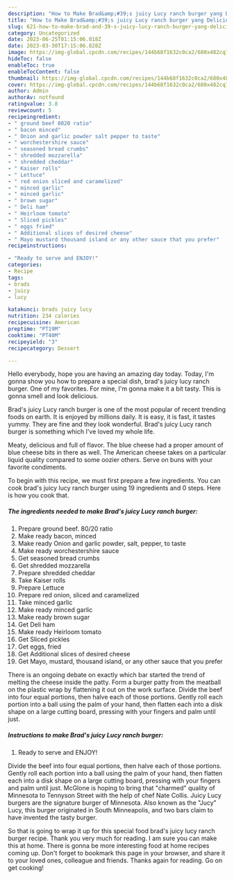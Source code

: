 ```yaml
---
description: "How to Make Brad&amp;#39;s juicy Lucy ranch burger yang Delicious"
title: "How to Make Brad&amp;#39;s juicy Lucy ranch burger yang Delicious"
slug: 621-how-to-make-brad-and-39-s-juicy-lucy-ranch-burger-yang-delicious
category: Uncategorized
date: 2023-06-25T01:15:06.018Z
date: 2023-03-30T17:15:06.828Z
image: https://img-global.cpcdn.com/recipes/144b68f1632c0ca2/680x482cq70/brads-juicy-lucy-ranch-burger-recipe-main-photo.jpg
hideToc: false
enableToc: true
enableTocContent: false
thumbnail: https://img-global.cpcdn.com/recipes/144b68f1632c0ca2/680x482cq70/brads-juicy-lucy-ranch-burger-recipe-main-photo.jpg
cover: https://img-global.cpcdn.com/recipes/144b68f1632c0ca2/680x482cq70/brads-juicy-lucy-ranch-burger-recipe-main-photo.jpg
author: Admin
authorAv: notfound
ratingvalue: 3.8
reviewcount: 5
recipeingredient:
- " ground beef 8020 ratio"
- " bacon minced"
- " Onion and garlic powder salt pepper to taste"
- " worchestershire sauce"
- " seasoned bread crumbs"
- " shredded mozzarella"
- " shredded cheddar"
- " Kaiser rolls"
- " Lettuce"
- " red onion sliced and caramelized"
- " minced garlic"
- " minced garlic"
- " brown sugar"
- " Deli ham"
- " Heirloom tomato"
- " Sliced pickles"
- " eggs fried"
- " Additional slices of desired cheese"
- " Mayo mustard thousand island or any other sauce that you prefer"
recipeinstructions:

- "Ready to serve and ENJOY!"
categories:
- Recipe
tags:
- brads
- juicy
- lucy

katakunci: brads juicy lucy 
nutrition: 234 calories
recipecuisine: American
preptime: "PT19M"
cooktime: "PT40M"
recipeyield: "3"
recipecategory: Dessert

---
```



Hello everybody, hope you are having an amazing day today. Today, I'm gonna show you how to prepare a special dish, brad&#39;s juicy lucy ranch burger. One of my favorites. For mine, I'm gonna make it a bit tasty. This is gonna smell and look delicious.

Brad&#39;s juicy Lucy ranch burger is one of the most popular of recent trending foods on earth. It is enjoyed by millions daily. It is easy, it is fast, it tastes yummy. They are fine and they look wonderful. Brad&#39;s juicy Lucy ranch burger is something which I've loved my whole life.

Meaty, delicious and full of flavor. The blue cheese had a proper amount of blue cheese bits in there as well. The American cheese takes on a particular liquid quality compared to some oozier others. Serve on buns with your favorite condiments.


To begin with this recipe, we must first prepare a few ingredients. You can cook brad&#39;s juicy lucy ranch burger using 19 ingredients and 0 steps. Here is how you cook that.

<!--inarticleads1-->

##### The ingredients needed to make Brad&#39;s juicy Lucy ranch burger:

1. Prepare  ground beef. 80/20 ratio
1. Make ready  bacon, minced
1. Make ready  Onion and garlic powder, salt, pepper, to taste
1. Make ready  worchestershire sauce
1. Get  seasoned bread crumbs
1. Get  shredded mozzarella
1. Prepare  shredded cheddar
1. Take  Kaiser rolls
1. Prepare  Lettuce
1. Prepare  red onion, sliced and caramelized
1. Take  minced garlic
1. Make ready  minced garlic
1. Make ready  brown sugar
1. Get  Deli ham
1. Make ready  Heirloom tomato
1. Get  Sliced pickles
1. Get  eggs, fried
1. Get  Additional slices of desired cheese
1. Get  Mayo, mustard, thousand island, or any other sauce that you prefer


There is an ongoing debate on exactly which bar started the trend of melting the cheese inside the patty. Form a burger patty from the meatball on the plastic wrap by flattening it out on the work surface. Divide the beef into four equal portions, then halve each of those portions. Gently roll each portion into a ball using the palm of your hand, then flatten each into a disk shape on a large cutting board, pressing with your fingers and palm until just. 

<!--inarticleads2-->

##### Instructions to make Brad&#39;s juicy Lucy ranch burger:


1. Ready to serve and ENJOY!

Divide the beef into four equal portions, then halve each of those portions. Gently roll each portion into a ball using the palm of your hand, then flatten each into a disk shape on a large cutting board, pressing with your fingers and palm until just. McGlone is hoping to bring that &#34;charmed&#34; quality of Minnesota to Tennyson Street with the help of chef Nate Collis. Juicy Lucy burgers are the signature burger of Minnesota. Also known as the &#34;Jucy&#34; Lucy, this burger originated in South Minneapolis, and two bars claim to have invented the tasty burger. 

So that is going to wrap it up for this special food brad&#39;s juicy lucy ranch burger recipe. Thank you very much for reading. I am sure you can make this at home. There is gonna be more interesting food at home recipes coming up. Don't forget to bookmark this page in your browser, and share it to your loved ones, colleague and friends. Thanks again for reading. Go on get cooking!
